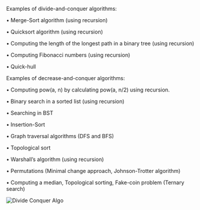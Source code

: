 Examples of divide-and-conquer algorithms:

  • Merge-Sort algorithm (using recursion)

  • Quicksort algorithm (using recursion)

  • Computing the length of the longest path in a binary tree (using recursion)

  • Computing Fibonacci numbers (using recursion)

  • Quick-hull


Examples of decrease-and-conquer algorithms:

  • Computing pow(a, n) by calculating pow(a, n/2) using recursion.

  • Binary search in a sorted list (using recursion)

  • Searching in BST

  • Insertion-Sort

  • Graph traversal algorithms (DFS and BFS)

  • Topological sort

  • Warshall’s algorithm (using recursion)

  • Permutations (Minimal change approach, Johnson-Trotter algorithm)

  • Computing a median, Topological sorting, Fake-coin problem (Ternary search)

![Divide Conquer Algo](https://github.com/ankitmehrotrachemistry/C_Sharp_Data_Structures_Algorithms/assets/64391917/aa559538-31bd-4333-b38b-33f5ed339e3b)
